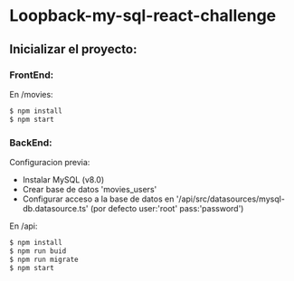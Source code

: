 # Loopback-my-sql-react-challenge

## Inicializar el proyecto:

### FrontEnd:

En /movies: 

```sh
$ npm install
$ npm start
```


### BackEnd:

Configuracion previa:
* Instalar MySQL (v8.0)
* Crear base de datos 'movies_users'
* Configurar acceso a la base de datos en '/api/src/datasources/mysql-db.datasource.ts' (por defecto user:'root' pass:'password')


En /api:
```sh
$ npm install
$ npm run buid
$ npm run migrate
$ npm start
```
